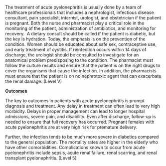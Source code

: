 The treatment of acute pyelonephritis is usually done by a team of healthcare professionals that includes a nephrologist, infectious disease consultant, pain specialist, internist, urologist, and obstetrician if the patient is pregnant. Both the nurse and pharmacist play a critical role in the monitoring of the patient, administration of antibiotics, and monitoring for recovery.  A dietary consult should be called if the patient is diabetic, but the key is hydration. Today, the emphasis is on the prevention of the condition. Women should be educated about safe sex, contraceptive use, and early treatment of cystitis. If reinfection occurs within 14 days of discharge, the urologist should be consulted to investigate for an anatomical problem predisposing to the condition. The pharmacist must follow the culture results and ensure that the patient is on the right drugs to cover the organisms that cause the infection. In addition, the pharmacists must ensure that the patient is on no nephrotoxic agent that can exacerbate the renal damage. (Level V)

**Outcomes**

The key to outcomes in patients with acute pyelonephritis is prompt diagnosis and treatment. Any delay in treatment can often lead to very high morbidity. Delays in proper management can lead to longer hospital admissions, severe pain, and disability. Even after discharge, follow-up is needed to ensure that full recovery has occurred. Pregnant females with acute pyelonephritis are at very high risk for premature delivery.

Further, the infection tends to be much more severe in diabetics compared to the general population. The mortality rates are higher in the elderly who have other comorbidities. Complications known to occur from acute pyelonephritis include sepsis, acute renal failure, renal scarring, and renal transplant pyelonephritis. [Level 5]